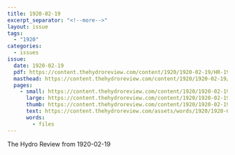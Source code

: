 ```yaml
---
title: 1920-02-19
excerpt_separator: "<!--more-->"
layout: issue
tags:
  - "1920"
categories:
  - issues
issue:
  date: 1920-02-19
  pdf: https://content.thehydroreview.com/content/1920/1920-02-19/HR-1920-02-19.pdf
  masthead: https://content.thehydroreview.com/content/1920/1920-02-19/masthead/HR-1920-02-19.jpg
  pages:
    - small: https://content.thehydroreview.com/content/1920/1920-02-19/small/HR-1920-02-19-01.jpg
      large: https://content.thehydroreview.com/content/1920/1920-02-19/large/HR-1920-02-19-01.jpg
      thumb: https://content.thehydroreview.com/content/1920/1920-02-19/thumbnails/HR-1920-02-19-01.jpg
      text: https://content.thehydroreview.com/assets/words/1920/1920-02-19/HR-1920-02-19-01.txt
      words:
        - files
---
```


The Hydro Review from 1920-02-19

<!--more-->

